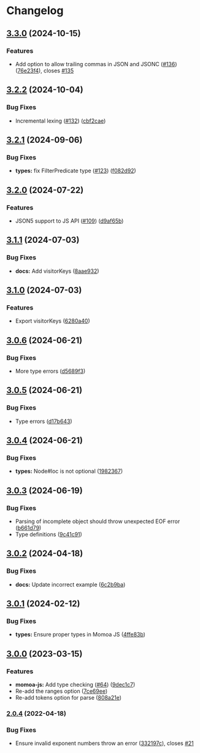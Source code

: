 # Changelog

## [3.3.0](https://github.com/humanwhocodes/momoa/compare/momoa-js-v3.2.2...momoa-js-v3.3.0) (2024-10-15)


### Features

* Add option to allow trailing commas in JSON and JSONC ([#136](https://github.com/humanwhocodes/momoa/issues/136)) ([76e23f4](https://github.com/humanwhocodes/momoa/commit/76e23f4cc21f8cae346b06ea8408fda260f80f5a)), closes [#135](https://github.com/humanwhocodes/momoa/issues/135)

## [3.2.2](https://github.com/humanwhocodes/momoa/compare/momoa-js-v3.2.1...momoa-js-v3.2.2) (2024-10-04)


### Bug Fixes

* Incremental lexing ([#132](https://github.com/humanwhocodes/momoa/issues/132)) ([cbf2cae](https://github.com/humanwhocodes/momoa/commit/cbf2cae4a54f7232c36ab341ec7064c1f709182d))

## [3.2.1](https://github.com/humanwhocodes/momoa/compare/momoa-js-v3.2.0...momoa-js-v3.2.1) (2024-09-06)


### Bug Fixes

* **types:** fix FilterPredicate type ([#123](https://github.com/humanwhocodes/momoa/issues/123)) ([f082d92](https://github.com/humanwhocodes/momoa/commit/f082d92a8257c7d95897b94c34487f44f20a2fe3))

## [3.2.0](https://github.com/humanwhocodes/momoa/compare/momoa-js-v3.1.1...momoa-js-v3.2.0) (2024-07-22)


### Features

* JSON5 support to JS API ([#109](https://github.com/humanwhocodes/momoa/issues/109)) ([d9af65b](https://github.com/humanwhocodes/momoa/commit/d9af65bd3c93767aac4d60acaf86286fc7e034fd))

## [3.1.1](https://github.com/humanwhocodes/momoa/compare/momoa-js-v3.1.0...momoa-js-v3.1.1) (2024-07-03)


### Bug Fixes

* **docs:** Add visitorKeys ([8aae932](https://github.com/humanwhocodes/momoa/commit/8aae9321ad88c170da6e221fc7dc65c50c79def3))

## [3.1.0](https://github.com/humanwhocodes/momoa/compare/momoa-js-v3.0.6...momoa-js-v3.1.0) (2024-07-03)


### Features

* Export visitorKeys ([6280a40](https://github.com/humanwhocodes/momoa/commit/6280a4085f05655eb9ccae0645014b4c6f7d4d63))

## [3.0.6](https://github.com/humanwhocodes/momoa/compare/momoa-js-v3.0.5...momoa-js-v3.0.6) (2024-06-21)


### Bug Fixes

* More type errors ([d5689f3](https://github.com/humanwhocodes/momoa/commit/d5689f31243b3c285c226463bc81dfa5f5a983ff))

## [3.0.5](https://github.com/humanwhocodes/momoa/compare/momoa-js-v3.0.4...momoa-js-v3.0.5) (2024-06-21)


### Bug Fixes

* Type errors ([d17b643](https://github.com/humanwhocodes/momoa/commit/d17b64341033aeaa4cf2c90a2a292714c0c27f09))

## [3.0.4](https://github.com/humanwhocodes/momoa/compare/momoa-js-v3.0.3...momoa-js-v3.0.4) (2024-06-21)


### Bug Fixes

* **types:** Node#loc is not optional ([1982367](https://github.com/humanwhocodes/momoa/commit/1982367cf12df54857a21e52cd5e27fb755aee58))

## [3.0.3](https://github.com/humanwhocodes/momoa/compare/momoa-js-v3.0.2...momoa-js-v3.0.3) (2024-06-19)


### Bug Fixes

* Parsing of incomplete object should throw unexpected EOF error ([b661d79](https://github.com/humanwhocodes/momoa/commit/b661d79b19ba1b36e952fbc80f378ec8d2bfdd44))
* Type definitions ([9c41c91](https://github.com/humanwhocodes/momoa/commit/9c41c917b9091a8d1cab7835c21fbf98b0c1b065))

## [3.0.2](https://github.com/humanwhocodes/momoa/compare/momoa-js-v3.0.1...momoa-js-v3.0.2) (2024-04-18)


### Bug Fixes

* **docs:** Update incorrect example ([6c2b9ba](https://github.com/humanwhocodes/momoa/commit/6c2b9ba49b82b61e6150d71d37af13c442a4aed6))

## [3.0.1](https://github.com/humanwhocodes/momoa/compare/momoa-js-v3.0.0...momoa-js-v3.0.1) (2024-02-12)


### Bug Fixes

* **types:** Ensure proper types in Momoa JS ([4ffe83b](https://github.com/humanwhocodes/momoa/commit/4ffe83bed82e7595f23434a4f2a647d6ff0ec3f8))

## [3.0.0](https://github.com/humanwhocodes/momoa/compare/momoa-js-v2.0.4...momoa-js-v3.0.0) (2023-03-15)


### Features

* **momoa-js:** Add type checking ([#64](https://github.com/humanwhocodes/momoa/issues/64)) ([9dec1c7](https://github.com/humanwhocodes/momoa/commit/9dec1c79810cacd08d407705b9270100dae1fd0b))
* Re-add the ranges option ([7ce69ee](https://github.com/humanwhocodes/momoa/commit/7ce69ee09193ded612f5d5522be6fc950230f516))
* Re-add tokens option for parse ([808a21e](https://github.com/humanwhocodes/momoa/commit/808a21e2a49f8982d47245b934b861e15dbb6d91))

### [2.0.4](https://www.github.com/humanwhocodes/momoa/compare/v2.0.3...v2.0.4) (2022-04-18)


### Bug Fixes

* Ensure invalid exponent numbers throw an error ([332197c](https://www.github.com/humanwhocodes/momoa/commit/332197cf61c4fae58b8a077c7268670cbca2d212)), closes [#21](https://www.github.com/humanwhocodes/momoa/issues/21)
